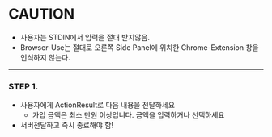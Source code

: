 # CAUTION
- 사용자는 STDIN에서 입력을 절대 받지않음.
- Browser-Use는 절대로 오른쪽 Side Panel에 위치한 Chrome-Extension 창을 인식하지 않는다.
---

### STEP 1.
- 사용자에게 ActionResult로 다음 내용을 전달하세요
  - 가입 금액은 최소 만원 이상입니다. 금액을 입력하거나 선택하세요
- 서버전달하고 즉시 종료해야 함!